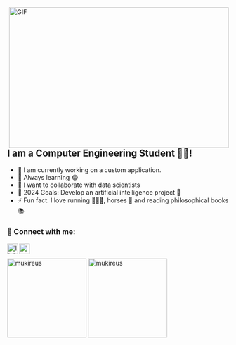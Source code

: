 <img align="right" alt="GIF" src="https://github.com/abhisheknaiidu/abhisheknaiidu/blob/master/code.gif?raw=true" width="500" height="320" />

## I am a Computer Engineering Student 👨‍🎓!
- 🔭 I am currently working on a custom application.
- 🌱 Always learning 😂
- 👯 I want to collaborate with data scientists
- 🥅 2024 Goals: Develop an artificial intelligence project 🤖
- ⚡ Fun fact: I love running 🏃🏻‍♀️, horses 🐎 and reading philosophical books 📚



### 📩 Connect with me:

[<img align="left" alt="linkedin | LinkedIn" width="24px" src="https://raw.githubusercontent.com/peterthehan/peterthehan/master/assets/linkedin.svg" />][linkedin]
[<img align="left" height="24" width="24" src="https://cdn.jsdelivr.net/npm/simple-icons@v4/icons/instagram.svg" />][instagram]



<br />

[linkedin]: https://www.linkedin.com/in/buse-dikici-637938220/
[instagram]: https://www.instagram.com/busespassion

<br />


<img height="180em" align="center" src="https://github-readme-stats.vercel.app/api?username=Github_Kullanıcı_Adınız&show_icons=true&locale=en&theme=algolia&include_all_commits=true&count_private=true" alt="mukireus"/>
  <img height="180em" align="center" src="https://github-readme-stats.vercel.app/api/top-langs?username=Busedkc&show_icons=true&locale=en&layout=compact&langs_count=8&theme=algolia" alt="mukireus"/>
